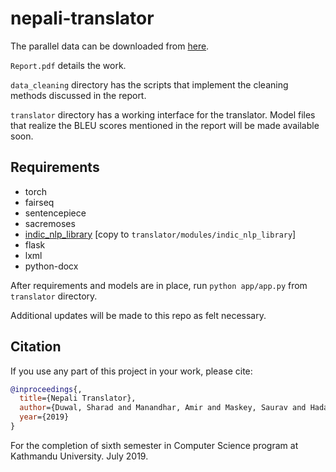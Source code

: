 # nepali-translator

The parallel data can be downloaded from [here](https://drive.google.com/open?id=1UThfJKJFvDgTu263DNbz-WPNLqoARZ_0).

`Report.pdf` details the work.

`data_cleaning` directory has the scripts that implement the cleaning methods discussed in the report.

`translator` directory has a working interface for the translator. Model files that realize the BLEU scores mentioned in the report will be made available soon.

## Requirements
* torch
* fairseq
* sentencepiece
* sacremoses
* [indic_nlp_library](https://github.com/anoopkunchukuttan/indic_nlp_library) [copy to `translator/modules/indic_nlp_library`]
* flask
* lxml
* python-docx

After requirements and models are in place, run `python app/app.py` from `translator` directory.

Additional updates will be made to this repo as felt necessary.

## Citation
If you use any part of this project in your work, please cite:

```bibtex
@inproceedings{,
  title={Nepali Translator},
  author={Duwal, Sharad and Manandhar, Amir and Maskey, Saurav and Hada, Subash},
  year={2019}
}
```

For the completion of sixth semester in Computer Science program at Kathmandu University. July 2019.